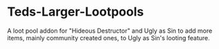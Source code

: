 # Teds-Larger-Lootpools
A loot pool addon for "Hideous Destructor" and Ugly as Sin to add more items, mainly community created ones, to Ugly as Sin's looting feature.
